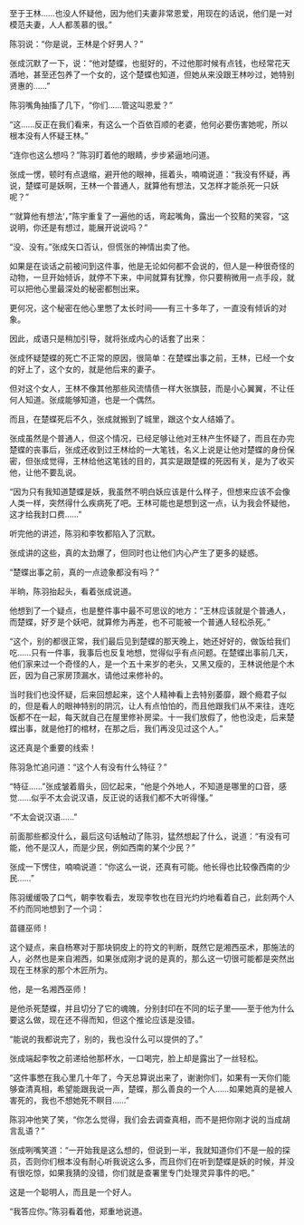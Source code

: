 至于王林……也没人怀疑他，因为他们夫妻非常恩爱，用现在的话说，他们是一对模范夫妻，人人都羡慕的很。”

陈羽说：“你是说，王林是个好男人？”

张成沉默了一下，说：“他对楚蝶，也挺好的，不过他那时候有点钱，也经常花天酒地，甚至还包养了一个女的，这个楚蝶也知道，但她从来没跟王林吵过，她特别贤惠的……”

陈羽嘴角抽搐了几下，“你们……管这叫恩爱？”

“这……反正在我们看来，有这么一个百依百顺的老婆，他何必要伤害她呢，所以根本没有人怀疑王林。”

“连你也这么想吗？”陈羽盯着他的眼睛，步步紧逼地问道。

张成一愣，顿时有点退缩，避开他的眼神，摇着头，喃喃说道：“我没有怀疑，再说，楚蝶可是妖啊，王林一个普通人，就算他有想法，又怎样才能杀死一只妖呢？”

“‘就算他有想法’，”陈宇重复了一遍他的话，弯起嘴角，露出一个狡黠的笑容，“这说明，你还是有想过，能展开说说吗？”

“没、没有。”张成矢口否认，但慌张的神情出卖了他。

如果是在谈话之前被问到这件事，他是无论如何都不会说的，但人是一种很奇怪的动物，一旦开始倾诉，就停不下来，中间就算有犹豫，你只要稍微用一点手段，就可以把他心里最深处的秘密都刨出来。

更何况，这个秘密在他心里憋了太长时间——有三十多年了，一直没有倾诉的对象。

因此，成语只是稍加引导，就将张成内心的话套了出来：

张成怀疑楚蝶的死亡不正常的原因，很简单：在楚蝶出事之前，王林，已经一个女的好上了，这个女的，就是他后来的妻子。

但对这个女人，王林不像其他那些风流情债一样大张旗鼓，而是小心翼翼，不让任何人知道。张成能够知道，也是一个偶然。

而且，在楚蝶死后不久，张成就搬到了城里，跟这个女人结婚了。

张成虽然是个普通人，但这个情况，已经足够让他对王林产生怀疑了，而且在办完楚蝶的丧事后，张成还收到过王林给的一大笔钱，名义上说是让他对楚蝶的身份保密，但张成觉得，王林给他这笔钱的目的，其实是跟楚蝶的死因有关，是为了收买他，让他不要乱说。

“因为只有我知道楚蝶是妖，我虽然不明白妖应该是什么样子，但想来应该不会像人类一样，突然得什么疾病死了吧。王林可能也是想到这一点，认为我会怀疑他，这才给我封口费……”

听完他的讲述，陈羽和李牧都陷入了沉默。

张成讲的这些，真的太劲爆了，但同时也让他们内心产生了更多的疑惑。

“楚蝶出事之前，真的一点迹象都没有吗？”

半晌，陈羽抬起头，看着张成说道。

他想到了一个疑点，也是整件事中最不可思议的地方：“王林应该就是个普通人，而楚蝶，好歹是个妖吧，就算修为再差，也不可能被一个普通人轻松杀死。”

“这个，别的都很正常，我们最后见到楚蝶的那天晚上，她还好好的，做饭给我们吃……只有一件事，我事后也反复地想，觉得似乎有点问题。在楚蝶出事前几天，他们家来过一个奇怪的人，是一个五十来岁的老头，又黑又瘦的，王林说他是个木匠，因为自己家房顶漏水，请他过来修补的。

当时我们也没怀疑，后来回想起来，这个人精神看上去特别萎靡，跟个瘾君子似的，但是看人的眼神特别的阴沉，让人有点怕怕的，而且他跟我们从不来往，连吃饭都不在一起，每天就自己在屋里修补房梁。十一我们放假了，他也没走，后来楚蝶出事，就是他打的棺材，在那之后，我们再没见过这个人。”

这还真是个重要的线索！

陈羽急忙追问道：“这个人有没有什么特征？”

“特征……”张成皱着眉头，回忆起来，“他是个外地人，不知道是哪里的口音，感觉……似乎不太会说汉语，反正说的话我们都不大听得懂。”

“不太会说汉语……”

前面那些都没什么，最后这句话触动了陈羽，猛然想起了什么，说道：“有没有可能，他不是汉人，而是少民，例如西南的某个少民？”

张成一下愣住，喃喃说道：“你这么一说，还真有可能。他长得也比较像西南的少民……”

陈羽缓缓吸了口气，朝李牧看去，发现李牧也在目光灼灼地看着自己，此刻两个人不约而同地想到了一个词：

苗疆巫师！

这个疑点，来自杨寒对于那块铜皮上的符文的判断，既然它是湘西巫术，那施法的人，必然也是来自湘西，如果张成刚才说的是真的，那么这一切很可能都是突然出现在王林家的那个木匠所为。

他，是一名湘西巫师！

是他杀死楚蝶，并且切分了它的魂魄，分别封印在不同的坛子里——至于他为什么要这么做，现在还不得而知，但这个推论应该是没错。

“能说的我都说完了，别的，我也没什么可以提供的了。”

张成端起李牧之前递给他那杯水，一口喝完，脸上却是露出了一丝轻松。

“这件事憋在我心里几十年了，今天总算说出来了，谢谢你们，如果有一天你们能够查清真相，希望能跟我说一声，楚蝶，那么善良的一个人……如果她真的是被人害死的，我也不想她死不瞑目……”

陈羽冲他笑了笑，“你怎么觉得，我们会去调查真相，而不是把你刚才说的当成胡言乱语？”

张成咧嘴笑道：“一开始我是这么想的，但说到一半，我就知道你们不是一般的探员，否则你们根本没有耐心听我说这么多，而且你们在听到楚蝶是妖的时候，并没有很吃惊，如果我猜的没错，你们就是查署里专门处理灵异事件的吧。”

这是一个聪明人，而且是一个好人。

“我答应你。”陈羽看着他，郑重地说道。

